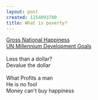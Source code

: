 ```yaml
--- 
layout: post
created: 1154093700
title: What is poverty?
---
```

<a href="http://en.wikipedia.org/wiki/Gross_national_happiness">Gross National Happiness</a><br /><a href="http://www.un.org/millenniumgoals/">UN Millennium Development Goals</a><br /><br />Less than a dollar?<br />Devalue the dollar<br /><br />What Profits a man<br />He is no fool<br />Money can't buy happiness
